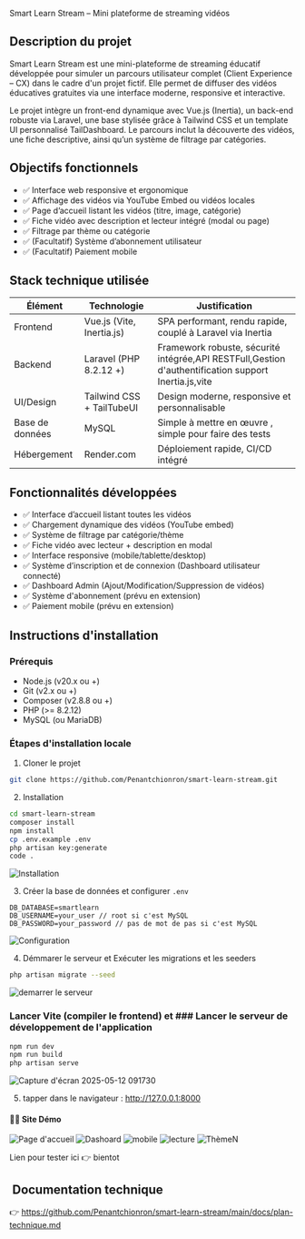Smart Learn Stream – Mini plateforme de streaming vidéos

##  Description du projet

Smart Learn Stream est une mini-plateforme de streaming éducatif développée pour simuler un parcours utilisateur complet (Client Experience – CX) dans le cadre d'un projet fictif. Elle permet de diffuser des vidéos éducatives gratuites via une interface moderne, responsive et interactive.

Le projet intègre un front-end dynamique avec Vue.js (Inertia), un back-end robuste via Laravel, une base stylisée grâce à Tailwind CSS et un template UI personnalisé TailDashboard. Le parcours inclut la découverte des vidéos, une fiche descriptive, ainsi qu’un système de filtrage par catégories.

##  Objectifs fonctionnels

* ✅ Interface web responsive et ergonomique
* ✅ Affichage des vidéos via YouTube Embed ou vidéos locales
* ✅ Page d’accueil listant les vidéos (titre, image, catégorie)
* ✅ Fiche vidéo avec description et lecteur intégré (modal ou page)
* ✅ Filtrage par thème ou catégorie
* ✅ (Facultatif) Système d’abonnement utilisateur
* ✅ (Facultatif) Paiement mobile

##  Stack technique utilisée

| Élément         | Technologie               | Justification                                                         |
| --------------- | ------------------------- | --------------------------------------------------------------------- |
| Frontend        | Vue.js (Vite, Inertia.js) | SPA performant, rendu rapide, couplé à Laravel via Inertia            |
| Backend         | Laravel (PHP 8.2.12 +)    | Framework robuste, sécurité intégrée,API RESTFull,Gestion d'authentification support Inertia.js,vite |
| UI/Design       | Tailwind CSS + TailTubeUI | Design moderne, responsive et personnalisable                               |
| Base de données | MySQL                     | Simple à mettre en œuvre , simple pour faire des tests
| Hébergement     | Render.com                | Déploiement rapide, CI/CD intégré                                       | 

##  Fonctionnalités développées

* ✅ Interface d’accueil listant toutes les vidéos
* ✅ Chargement dynamique des vidéos (YouTube embed)
* ✅ Système de filtrage par catégorie/thème
* ✅ Fiche vidéo avec lecteur + description en modal
* ✅ Interface responsive (mobile/tablette/desktop)
* ✅ Système d’inscription et de connexion (Dashboard utilisateur connecté)
* ✅ Dashboard Admin (Ajout/Modification/Suppression de vidéos)
* ✅ Système d'abonnement (prévu en extension)
* ✅ Paiement mobile (prévu en extension)

##  Instructions d'installation

### Prérequis

* Node.js (v20.x ou +)
* Git (v2.x ou +)
* Composer (v2.8.8 ou +)
* PHP (>= 8.2.12)
* MySQL (ou MariaDB)

### Étapes d'installation locale

1. Cloner le projet

```bash
git clone https://github.com/Penantchionron/smart-learn-stream.git
```

2. Installation

```bash
cd smart-learn-stream
composer install
npm install 
cp .env.example .env
php artisan key:generate
code .
```
![Installation](https://github.com/user-attachments/assets/53752a44-1e80-4158-a66f-a43c5810c52d)


3. Créer la base de données et configurer `.env`

```
DB_DATABASE=smartlearn
DB_USERNAME=your_user // root si c'est MySQL
DB_PASSWORD=your_password // pas de mot de pas si c'est MySQL
```
![Configuration](https://github.com/user-attachments/assets/c0fdd035-09c4-4acc-9132-c96bc1af5eaa)


4. Démmarer le serveur et Exécuter les migrations et les seeders

```bash
php artisan migrate --seed
```
![demarrer le serveur](https://github.com/user-attachments/assets/5c5d4b2d-98e1-45ed-9de5-e832fb9dc335)


### Lancer Vite (compiler le frontend) et ### Lancer le serveur de développement de l'application 

```bash
npm run dev
npm run build 
php artisan serve
```
![Capture d'écran 2025-05-12 091730](https://github.com/user-attachments/assets/6b196fdf-ce6b-46e8-8850-bbf94a7a2c65)


5. tapper dans le navigateur : http://127.0.0.1:8000

#### 🧑‍💼 Site Démo
![Page d'accueil](https://github.com/user-attachments/assets/402bbd8c-b9a6-4fec-ae82-69b4e2e7af98)
![Dashoard](https://github.com/user-attachments/assets/3bcf4049-778b-48fd-9cd2-ecab3fd1a939)
![mobile](https://github.com/user-attachments/assets/a4064cf0-24d1-4965-ac5d-f228fb9c746c)
![lecture](https://github.com/user-attachments/assets/eda7987a-419d-49ff-9b48-91434ab7aca9)
![ThèmeN](https://github.com/user-attachments/assets/d5b7d6d5-440f-42ed-baf7-b2a624d5e884)

Lien pour tester ici 👉 bientot

##  Documentation technique 

👉 [https://github.com/Penantchionron/smart-learn-stream/main/docs/plan-technique.md ](https://github.com/Penantchionron/smart-learn-stream/blob/main/docs/plan-technique.md)
